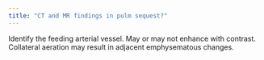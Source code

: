 ```yaml
---
title: "CT and MR findings in pulm sequest?"
---
```

Identify the feeding arterial vessel. May or may not enhance with contrast. Collateral aeration may result in adjacent emphysematous changes.

